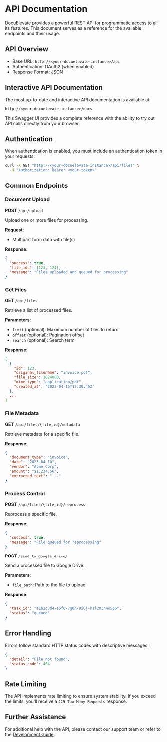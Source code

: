 # API Documentation

DocuElevate provides a powerful REST API for programmatic access to all its features. This document serves as a reference for the available endpoints and their usage.

## API Overview

- Base URL: `http://<your-docuelevate-instance>/api`
- Authentication: OAuth2 (when enabled)
- Response Format: JSON

## Interactive API Documentation

The most up-to-date and interactive API documentation is available at:

`http://<your-docuelevate-instance>/docs`

This Swagger UI provides a complete reference with the ability to try out API calls directly from your browser.

## Authentication

When authentication is enabled, you must include an authentication token in your requests:

```bash
curl -X GET "http://<your-docuelevate-instance>/api/files" \
  -H "Authorization: Bearer <your-token>"
```

## Common Endpoints

### Document Upload

**POST** `/api/upload`

Upload one or more files for processing.

**Request**: 
- Multipart form data with file(s)

**Response**:
```json
{
  "success": true,
  "file_ids": [123, 124],
  "message": "Files uploaded and queued for processing"
}
```

### Get Files

**GET** `/api/files`

Retrieve a list of processed files.

**Parameters**:
- `limit` (optional): Maximum number of files to return
- `offset` (optional): Pagination offset
- `search` (optional): Search term

**Response**:
```json
[
  {
    "id": 123,
    "original_filename": "invoice.pdf",
    "file_size": 1024000,
    "mime_type": "application/pdf",
    "created_at": "2023-04-15T12:30:45Z"
  },
  ...
]
```

### File Metadata

**GET** `/api/files/{file_id}/metadata`

Retrieve metadata for a specific file.

**Response**:
```json
{
  "document_type": "invoice",
  "date": "2023-04-10",
  "vendor": "Acme Corp",
  "amount": "$1,234.56",
  "extracted_text": "..."
}
```

### Process Control

**POST** `/api/files/{file_id}/reprocess`

Reprocess a specific file.

**Response**:
```json
{
  "success": true,
  "message": "File queued for reprocessing"
}
```

**POST** `/send_to_google_drive/`

Send a processed file to Google Drive.

**Parameters**:
- `file_path`: Path to the file to upload

**Response**:
```json
{
  "task_id": "a1b2c3d4-e5f6-7g8h-9i0j-k1l2m3n4o5p6",
  "status": "queued"
}
```

## Error Handling

Errors follow standard HTTP status codes with descriptive messages:

```json
{
  "detail": "File not found",
  "status_code": 404
}
```

## Rate Limiting

The API implements rate limiting to ensure system stability. If you exceed the limits, you'll receive a `429 Too Many Requests` response.


## Further Assistance

For additional help with the API, please contact our support team or refer to the [Development Guide](../CONTRIBUTING.md).
